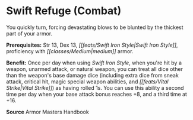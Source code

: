 ﻿---
cssclass: [feats]

---
# Swift Refuge (Combat)

You quickly turn, forcing devastating blows to be blunted by the thickest part of your armor.

**Prerequisites:** Str 13, Dex 13, _[[feats/Swift Iron Style|Swift Iron Style]]_, proficiency with _[[classes/Medium|medium]]_ armor.

**Benefit:** Once per day when using _Swift Iron Style_, when you're hit by a weapon, unarmed attack, or natural weapon, you can treat all dice other than the weapon's base damage dice (including extra dice from sneak attack, critical hit, magic special weapon abilities, and _[[feats/Vital Strike|Vital Strike]]_) as having rolled 1s. You can use this ability a second time per day when your base attack bonus reaches +8, and a third time at +16.

**Source** Armor Masters Handbook